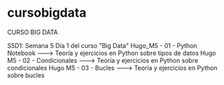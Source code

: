 # cursobigdata
CURSO BIG DATA

S5D1: Semana 5 Día 1 del curso "Big Data"
  Hugo_M5 - 01 - Python Notebook   --->   Teoría y ejercicios en Python sobre tipos de datos
  Hugo M5 - 02 - Condicionales     --->   Teoría y ejercicios en Python sobre condicionales
  Hugo M5 - 03 - Bucles            --->   Teoría y ejercicios en Python sobre bucles
